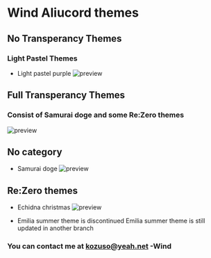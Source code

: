 # Wind Aliucord themes

## No Transperancy Themes

### Light Pastel Themes
  
- Light pastel purple ![preview](https://raw.githubusercontent.com/Drownbywind/Aliu-Themes/main/light_pastel_purple_preview.png)

## Full Transperancy Themes
### Consist of Samurai doge and some Re:Zero themes

![preview](https://raw.githubusercontent.com/Drownbywind/Aliu-Themes/update_previews/transparency_themes_preview.jpg)

## No category

- Samurai doge ![preview](https://raw.githubusercontent.com/Drownbywind/Aliu-Themes/main/samurai_doge_preview.png)

## Re:Zero themes

- Echidna christmas ![preview](https://raw.githubusercontent.com/Drownbywind/Aliu-Themes/main/echidna_christmas_preview.png)

- Emilia summer theme is discontinued
Emilia summer theme is still updated in another branch

### You can contact me at kozuso@yeah.net -Wind
